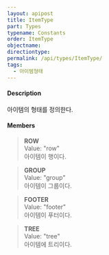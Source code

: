 ```yaml
---
layout: apipost
title: ItemType
part: Types
typename: Constants
order: ItemType
objectname: 
directiontype: 
permalink: /api/types/ItemType/
tags:
  - 아이템형태
---
```



#### Description

아이템의 형태를 정의한다.

#### Members

> **ROW**  
> Value: "row"  
> 아이템이 행이다.  

> **GROUP**  
> Value: "group"  
> 아이템이 그룹이다.  

> **FOOTER**  
> Value: "footer"  
> 아이템이 푸터이다.   

> **TREE**  
> Value: "tree"  
> 아이템에 트리이다.  

